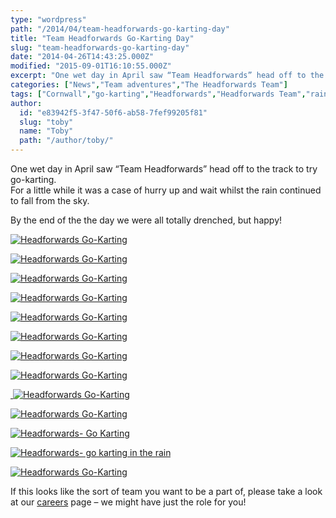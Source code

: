 ```yaml
---
type: "wordpress"
path: "/2014/04/team-headforwards-go-karting-day"
title: "Team Headforwards Go-Karting Day"
slug: "team-headforwards-go-karting-day"
date: "2014-04-26T14:43:25.000Z"
modified: "2015-09-01T16:10:55.000Z"
excerpt: "One wet day in April saw “Team Headforwards” head off to the track to try go-karting. For a little while it was a case of hurry up and wait whilst the rain continued to fall from the sky. By the end of the the day we were all totally drenched, but happy!       \[…\]"
categories: ["News","Team adventures","The Headforwards Team"]
tags: ["Cornwall","go-karting","Headforwards","Headforwards Team","rain","software career","Software Cornwall","software jobs"]
author:
  id: "e83942f5-3f47-50f6-ab58-7fef99205f81"
  slug: "toby"
  name: "Toby"
  path: "/author/toby/"
---
```

One wet day in April saw “Team Headforwards” head off to the track to try go-karting.  
For a little while it was a case of hurry up and wait whilst the rain continued to fall from the sky.

By the end of the the day we were all totally drenched, but happy!

[![Headforwards Go-Karting](/wp-content/uploads/2014/06/DSCF1517-300x225.jpg)](/wp-content/uploads/2014/06/DSCF1517.jpg)

[![Headforwards Go-Karting](/wp-content/uploads/2014/06/DSCF1516-300x225.jpg)](/wp-content/uploads/2014/06/DSCF1516.jpg)

[![Headforwards Go-Karting](/wp-content/uploads/2014/06/DSCF1511-300x225.jpg)](/wp-content/uploads/2014/06/DSCF1511.jpg)

[![Headforwards Go-Karting](/wp-content/uploads/2014/06/DSCF1510-300x225.jpg)](/wp-content/uploads/2014/06/DSCF1510.jpg)

[![Headforwards Go-Karting](/wp-content/uploads/2014/06/DSCF1498-300x225.jpg)](/wp-content/uploads/2014/06/DSCF1498.jpg)

[![Headforwards Go-Karting](/wp-content/uploads/2014/06/DSCF1496-300x225.jpg)](/wp-content/uploads/2014/06/DSCF1496.jpg)

[![Headforwards Go-Karting](/wp-content/uploads/2014/06/DSCF1490-300x225.jpg)](/wp-content/uploads/2014/06/DSCF1490.jpg)

[![Headforwards Go-Karting](/wp-content/uploads/2014/06/DSCF1487-300x225.jpg)](/wp-content/uploads/2014/06/DSCF1487.jpg)

[ ](/wp-content/uploads/2014/06/DSCF1486.jpg)[![Headforwards Go-Karting](/wp-content/uploads/2014/06/DSCF1486-300x225.jpg)](/wp-content/uploads/2014/06/DSCF1486.jpg)

[![Headforwards Go-Karting](/wp-content/uploads/2014/04/Headforwards-go-karting--300x225.jpg)](/wp-content/uploads/2014/04/Headforwards-go-karting-.jpg)

[![Headforwards- Go Karting](/wp-content/uploads/2014/04/Headforwards-Go-Karting-300x225.jpg)](/wp-content/uploads/2014/04/Headforwards-Go-Karting.jpg)

[![Headforwards- go karting in the rain](/wp-content/uploads/2014/04/Headforwards-go-karting-in-the-rain-300x225.jpg)](/wp-content/uploads/2014/04/Headforwards-go-karting-in-the-rain.jpg)

[![Headforwards Go-Karting](/wp-content/uploads/2014/06/DSCF1492-e1403707255288-225x300.jpg)](/wp-content/uploads/2014/06/DSCF1486.jpg)

If this looks like the sort of team you want to be a part of, please take a look at our [careers](http://www.headforwards.com/careers/) page – we might have just the role for you!